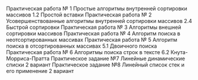 Практическая работа № 1 Простые алгоритмы внутренней сортировки массивов 1.2 Простой вставки
Практическая работа № 2 Усовершенствованные алгоритмы внутренней сортировки массивов 2.4 Быстрой сортировки
Практическая работа № 3 Алгоритмы внешней сортировки массивов
Практическая работа № 4 Алгоритм поиска в неотсортированных массивах
Практическая работа № 5 Алгоритм поиска в отсортированных массивах 5.1 Двоичного поиска
Практическая работа № 6 Алгоритмы поиска строк в тексте 6.2 Кнута-Морриса-Пратта
Практическое задание №7 Линейные динамические списки 2 вариант
Практическое задание №8 Линейный список стек и его применение 2 вариант
